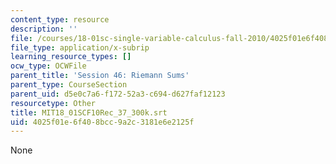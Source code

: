 ```yaml
---
content_type: resource
description: ''
file: /courses/18-01sc-single-variable-calculus-fall-2010/4025f01e6f408bcc9a2c3181e6e2125f_MIT18_01SCF10Rec_37_300k.srt
file_type: application/x-subrip
learning_resource_types: []
ocw_type: OCWFile
parent_title: 'Session 46: Riemann Sums'
parent_type: CourseSection
parent_uid: d5e0c7a6-f172-52a3-c694-d627faf12123
resourcetype: Other
title: MIT18_01SCF10Rec_37_300k.srt
uid: 4025f01e-6f40-8bcc-9a2c-3181e6e2125f
---
```

None

